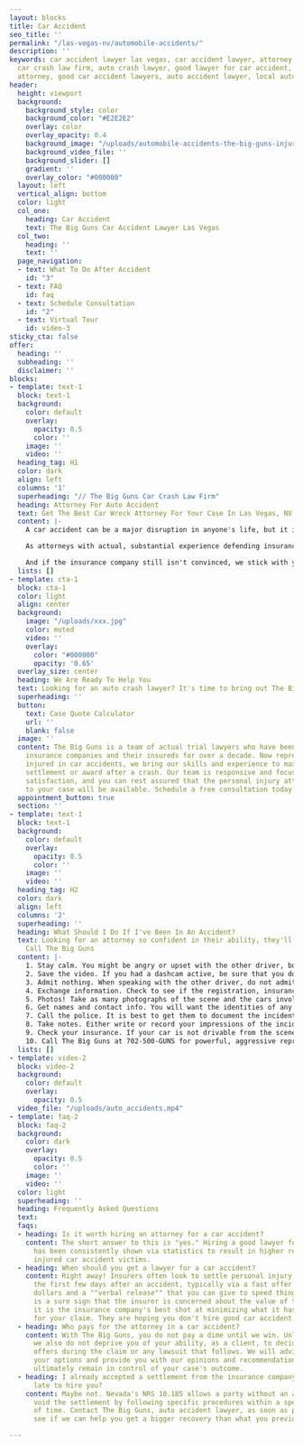 ```yaml
---
layout: blocks
title: Car Accident
seo_title: ''
permalink: "/las-vegas-nv/automobile-accidents/"
description: ''
keywords: car accident lawyer las vegas, car accident lawyer, attorney for auto accident,
  car crash law firm, auto crash lawyer, good lawyer for car accident, best car wreck
  attorney, good car accident lawyers, auto accident lawyer, local auto accident lawyers
header:
  height: viewport
  background:
    background_style: color
    background_color: "#E2E2E2"
    overlay: color
    overlay_opacity: 0.4
    background_image: "/uploads/automobile-accidents-the-big-guns-injury-attorneys-las-vegas.jpg"
    background_video_file: ''
    background_slider: []
    gradient: ''
    overlay_color: "#000000"
  layout: left
  vertical_align: bottom
  color: light
  col_one:
    heading: Car Accident
    text: The Big Guns Car Accident Lawyer Las Vegas
  col_two:
    heading: ''
    text: ''
  page_navigation:
  - text: What To Do After Accident
    id: "3"
  - text: FAQ
    id: faq
  - text: Schedule Consultation
    id: "2"
  - text: Virtual Tour
    id: video-3
sticky_cta: false
offer:
  heading: ''
  subheading: ''
  disclaimer: ''
blocks:
- template: text-1
  block: text-1
  background:
    color: default
    overlay:
      opacity: 0.5
      color: ''
    image: ''
    video: ''
  heading_tag: H1
  color: dark
  align: left
  columns: '1'
  superheading: "// The Big Guns Car Crash Law Firm"
  heading: Attorney For Auto Accident
  text: Get The Best Car Wreck Attorney For Your Case In Las Vegas, NV
  content: |-
    A car accident can be a major disruption in anyone's life, but it is even worse when it results in an injury. It is almost always worth hiring a lawyer to represent you for a car accident for many reasons. The nature of your injuries, the types of treatment that are actually effective, how to negotiate with the insurer of the at-fault driver, and even negotiating the replacement or repairs to your car are all issues that take additional time and expertise to understand and process effectively. Insurers know this, and they often seek to make the situation ""easy"" for claimants by making extraordinarily low offers while you try to deal with the disruption caused by their client.

    As attorneys with actual, substantial experience defending insurance companies and their clients for well over a decade, we know how to handle your personal injury case. We know how to best handle the insurance claim stage and develop the evidence supporting your claim, argue the issues with the insurer's claims handling professionals in a convincing way, and give your claim the best chance of being paid out without the need for a lawsuit. We know what the insurers look at when evaluating your case, and we will do what we can to get them to see your claim's value in the same way we do.

    And if the insurance company still isn't convinced, we stick with you through the lawsuit. We have an active litigation and trial practice, and we will not take a case that we do not feel confident in litigating if need be. As we have actual trial experience, your lawsuit will not be handed off to an attorney you never met and has no history of working on the file.
  lists: []
- template: cta-1
  block: cta-1
  color: light
  align: center
  background:
    image: "/uploads/xxx.jpg"
    color: muted
    video: ''
    overlay:
      color: "#000000"
      opacity: '0.65'
  overlay_size: center
  heading: We Are Ready To Help You
  text: Looking for an auto crash lawyer? It's time to bring out The Big Guns
  superheading: ''
  button:
    text: Case Quote Calculator
    url: ''
    blank: false
  image: ''
  content: The Big Guns is a team of actual trial lawyers who have been representing
    insurance companies and their insureds for over a decade. Now representing people
    injured in car accidents, we bring our skills and experience to maximize your
    settlement or award after a crash. Our team is responsive and focused on client
    satisfaction, and you can rest assured that the personal injury attorneys assigned
    to your case will be available. Schedule a free consultation today!
  appointment_button: true
  section: ''
- template: text-1
  block: text-1
  background:
    color: default
    overlay:
      opacity: 0.5
      color: ''
    image: ''
    video: ''
  heading_tag: H2
  color: dark
  align: left
  columns: '2'
  superheading: ''
  heading: What Should I Do If I've Been In An Accident?
  text: Looking for an attorney so confident in their ability, they'll front the cost...
    Call The Big Guns
  content: |-
    1. Stay calm. You might be angry or upset with the other driver, but do not lose your cool. Now is not the time to prove your case, nor to express your anger with the other driver.  
    2. Save the video. If you had a dashcam active, be sure that you do what you need to do to ensure that it saves the video footage of the accident. Keep the camera safe. Note whether the other driver's car also had a dashcam.
    3. Admit nothing. When speaking with the other driver, do not admit fault and do not make any statements about whether you are injured. People are often filled with adrenaline after an accident, and pain from the encounter may only set in hours after the event. Let the other side talk, and later take note of what they said.
    4. Exchange information. Check to see if the registration, insurance, and names all match. If not, ask for clarification as to relationships.  
    5. Photos! Take as many photographs of the scene and the cars involved as you can. Save them to a location off of your phone after the accident so that they will not be lost, such as with dropbox, onedrive, box, or icloud. Be sure to get photos of the license plate, any debris on the ground from the accident, and pictures of all of the involved cars together in the same picture to show them relative to each other.  
    6. Get names and contact info. You will want the identities of any witnesses at the scene, including contact information. Also, be sure to note how many people were in each car.
    7. Call the police. It is best to get them to document the incident where possible. Sometimes they will not respond to car accident calls. If this happens, be sure to later turn in a report to the responsible police department with the information you need. For your convenience, here is a link to the form.
    8. Take notes. Either write or record your impressions of the incident, including your observations regarding the other driver's sobriety, their use of a phone, the facts as you recall them, and the like. This will help you later in remembering the details of what happened. A voice recorder or a note program on your smartphone, like Google Keep, Microsoft Onenote, Evernote, and others can help if you do not have a pad and pen handy.  
    9. Check your insurance. If your car is not drivable from the scene, check your insurance policy to see if you have roadside assistance, including towing, available.  
    10. Call The Big Guns at 702-500-GUNS for powerful, aggressive representation for your auto accident.  
  lists: []
- template: video-2
  block: video-2
  background:
    color: default
    overlay:
      opacity: 0.5
  video_file: "/uploads/auto_accidents.mp4"
- template: faq-2
  block: faq-2
  background:
    color: dark
    overlay:
      opacity: 0.5
      color: ''
    image: ''
    video: ''
  color: light
  superheading: ''
  heading: Frequently Asked Questions
  text: 
  faqs:
  - heading: Is it worth hiring an attorney for a car accident?
    content: The short answer to this is "yes." Hiring a good lawyer for car accidents
      has been consistently shown via statistics to result in higher recoveries for
      injured car accident victims.
  - heading: When should you get a lawyer for a car accident?
    content: Right away! Insurers often look to settle personal injury claims within
      the first few days after an accident, typically via a fast offer of a few thousand
      dollars and a ""verbal release"" that you can give to speed things along. This
      is a sure sign that the insurer is concerned about the value of the claim, and
      it is the insurance company's best shot at minimizing what it has to pay you
      for your claim. They are hoping you don't hire good car accident lawyers.
  - heading: Who pays for the attorney in a car accident?
    content: With The Big Guns, you do not pay a dime until we win. Unlike some others,
      we also do not deprive you of your ability, as a client, to decide on settlement
      offers during the claim or any lawsuit that follows. We will advise you about
      your options and provide you with our opinions and recommendations, but you
      ultimately remain in control of your case's outcome.
  - heading: I already accepted a settlement from the insurance company! Is it too
      late to hire you?
    content: Maybe not. Nevada's NRS 10.185 allows a party without an attorney to
      void the settlement by following specific procedures within a specific amount
      of time. Contact The Big Guns, auto accident lawyer, as soon as possible to
      see if we can help you get a bigger recovery than what you previously accepted.

---
```


